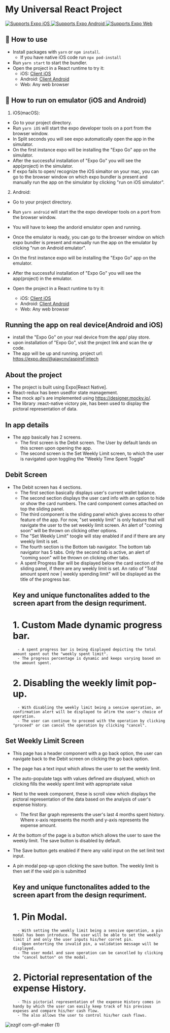 # My Universal React Project

<p>
  <!-- iOS -->
  <a href="https://itunes.apple.com/app/apple-store/id982107779">
    <img alt="Supports Expo iOS" longdesc="Supports Expo iOS" src="https://img.shields.io/badge/iOS-4630EB.svg?style=flat-square&logo=APPLE&labelColor=999999&logoColor=fff" />
  </a>
  <!-- Android -->
  <a href="https://play.google.com/store/apps/details?id=host.exp.exponent&referrer=blankexample">
    <img alt="Supports Expo Android" longdesc="Supports Expo Android" src="https://img.shields.io/badge/Android-4630EB.svg?style=flat-square&logo=ANDROID&labelColor=A4C639&logoColor=fff" />
  </a>
  <!-- Web -->
  <a href="https://docs.expo.dev/workflow/web/">
    <img alt="Supports Expo Web" longdesc="Supports Expo Web" src="https://img.shields.io/badge/web-4630EB.svg?style=flat-square&logo=GOOGLE-CHROME&labelColor=4285F4&logoColor=fff" />
  </a>
</p>


## 🚀 How to use

- Install packages with `yarn` or `npm install`.
  - If you have native iOS code run `npx pod-install`
- Run `yarn start` to start the bundler.
- Open the project in a React runtime to try it:
  - iOS: [Client iOS](https://itunes.apple.com/app/apple-store/id982107779)
  - Android: [Client Android](https://play.google.com/store/apps/details?id=host.exp.exponent&referrer=blankexample)
  - Web: Any web browser


## 🚀 How to run on emulator (iOS and Android)

1. iOS(macOS):
  - Go to your project directory.
  - Run `yarn iOS` will start the expo developer tools on a port from the browser window.
  - In Split seconds you will see expo automatically open the app in the simulator.
  - On the first instance expo will be installing the "Expo Go" app on the simulator.
  - After the successful installation of "Expo Go" you will see the app(project) in the simulator.
  - If expo fails to open/ recognize the iOS simaltor on your mac, you can go to the browser window on which expo bundler is present and manually run the app on the simulator by clicking "run on iOS simulator".

2. Android:
  - Go to your project directory.
  - Run `yarn android` will start the the expo developer tools on a port from the browser window.
  - You will have to keep the andorid emulator open and running.
  - Once the emulator is ready, you can go to the browser window on which expo bundler is present and manually run the app on the emulator by clicking "run on Android emulator".
  - On the first instance expo will be installing the "Expo Go" app on the emulator.
  - After the successful installation of "Expo Go" you will see the app(project) in the emulator.

- Open the project in a React runtime to try it:
  - iOS: [Client iOS](https://itunes.apple.com/app/apple-store/id982107779)
  - Android: [Client Android](https://play.google.com/store/apps/details?id=host.exp.exponent&referrer=blankexample)
  - Web: Any web browser

## Running the app on real device(Android and iOS)
- install the "Expo Go" on your real device from the app/ play store.
- upon installation of "Expo Go", visit the project link and scan the qr code.
- The app will be up and running.
  project url: https://expo.dev/@ajaycnv/aspireFintech


## About the project

- The project is built using Expo[React Native].
- React-redux has been usedfor state management. 
- The mock api's are implemented using https://designer.mocky.io/.
- The library :react-native victory pie, has been used to display the pictoral representation of data.

## In app details
- The app basically has 2 screens.
  - The first screen is the Debit screen. The User by default lands on this screen upon opening the app.
  - The second screen is the Set Weekly Limit screen, to which the user is navigated upon toggling the "Weekly Time Spent Toggle"


## Debit Screen 
- The Debit screen has 4 sections.
  - The first section basically displays user's current wallet balance.
  - The second section displays the user card info with an option to hide or show the card numbers. The card component comes attached on top the sliding panel.
  - The third component is the sliding panel which gives access to other feature of the app. For now, "set weekly limit" is only feature that will navigate the user
    to the set weekly limit screen. An alert of "coming soon" will be thrown on clicking other options.
  - The "Set Weekly Limit" toogle will stay enabled if and if there are any weekly limit is set.  
  - The fourth section is the Bottom tab navigator. The bottom tab navigator has 5 tabs. Only the second tab is active, an alert of "coming soon" will be thrown on clicking other tabs.
  - A spent Progress Bar will be displayed  below the card section of the sliding panel, if there are any weekly limit is set. An ratio of "Total amount spent now | weekly spending limit" will be displayed as the title of the progress bar.
  ## Key and unique functonalites added to the screen apart from the design requriment.
     # 1. Custom Made dynamic progress bar.
        - A spent progress bar is being displayed depicting the total amount spent out the "weekly spent limit".
        - The progress percentage is dynamic and keeps varying based on the amount spent.
     # 2. Disabling the weekly limit pop-up.
        - With disabling the weekly limit being a sensive operation, an confirmation alert will be displayed to afirm the user's choice of operation.
        - The user can continue to proceed with the operation by clicking "proceed" or can cancel the operation by clicking "cancel".
    


## Set Weekly Limit Screen 
- This page has a header component with a go back option, the user can navigate back to the Debit screen on clicking the go back option.
- The page has a text input which allows the user to set the weekly limit.
- The auto-populate tags with values defined are displyaed, which on clicking fills the weekly spent limit with appropriate value
- Next to the week component, these is scroll view which displays the pictoral representation of the data based on the analysis of user's expense history.
  - The first Bar graph represents the user's last 4 months spent history. Where x-axis represents the month and y-axis represents the expense amount.
- At the bottom of the page is a button which allows the user to save the weekly limit. The save button is disabled by default. 
- The Save button gets enabled if there any valid input on the set limit text input.
- A pin modal pop-up upon clicking the save button. The weekly limit is then set if the vaid pin is submitted

    ## Key and unique functonalites added to the screen apart from the design requriment.
     # 1. Pin Modal.
        - With setting the weekly limit being a sensive operation, a pin modal has been introduce. The user will be able to set the weekly limit if and only the user inputs his/her corret pin.
        - Upon enterting the invalid pin, a validation message will be displayed.
        - The user modal and save operation can be cancelled by clicking the "cancel button" on the modal.
     # 2. Pictorial representation of the expense History.
        - This pictorial representation of the expense History comes in handy by which the user can easily keep track of his previous expeses and compare his/her cash flow.
        - The also allows the user to control his/her cash flows.



![ezgif com-gif-maker (1)](https://user-images.githubusercontent.com/47854133/162360147-f4f6c83f-fc41-4211-8fb3-48d7bcb95c37.gif)



